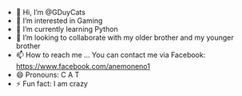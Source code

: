 - 👋 Hi, I’m @GDuyCats
- 👀 I’m interested in Gaming
- 🌱 I’m currently learning Python
- 💞️ I’m looking to collaborate with my older brother and my younger brother
- 📫 How to reach me ... You can contact me via Facebook: https://www.facebook.com/anemoneno1 
- 😄 Pronouns: C A T
- ⚡ Fun fact: I am crazy

<!---
GDuyCats/GDuyCats is a ✨ special ✨ repository because its `README.md` (this file) appears on your GitHub profile.
You can click the Preview link to take a look at your changes.
--->

